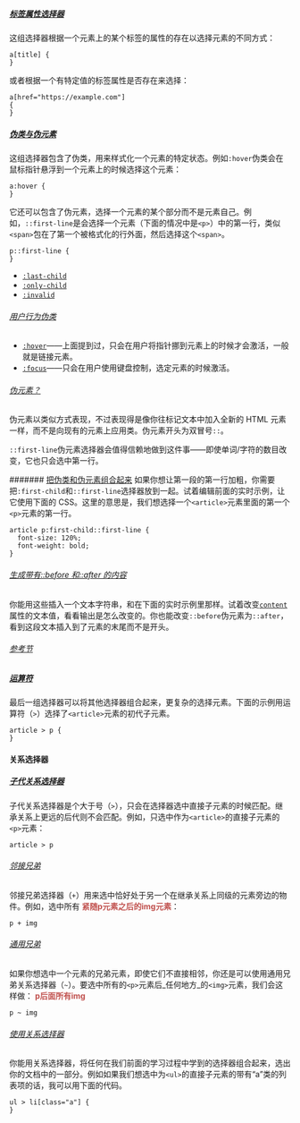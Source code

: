 ##### [标签属性选择器](https://developer.mozilla.org/zh-CN/docs/Learn/CSS/Building_blocks/Selectors#%E6%A0%87%E7%AD%BE%E5%B1%9E%E6%80%A7%E9%80%89%E6%8B%A9%E5%99%A8)

这组选择器根据一个元素上的某个标签的属性的存在以选择元素的不同方式：

```
a[title] {
}
```

或者根据一个有特定值的标签属性是否存在来选择：

```
a[href="https://example.com"]
{
}
```
##### [伪类与伪元素](https://developer.mozilla.org/zh-CN/docs/Learn/CSS/Building_blocks/Selectors#%E4%BC%AA%E7%B1%BB%E4%B8%8E%E4%BC%AA%E5%85%83%E7%B4%A0)

这组选择器包含了伪类，用来样式化一个元素的特定状态。例如`:hover`伪类会在鼠标指针悬浮到一个元素上的时候选择这个元素：

```
a:hover {
}
```

它还可以包含了伪元素，选择一个元素的某个部分而不是元素自己。例如，`::first-line`是会选择一个元素（下面的情况中是`<p>`）中的第一行，类似`<span>`包在了第一个被格式化的行外面，然后选择这个`<span>`。

```
p::first-line {
}
```

- [`:last-child`](https://developer.mozilla.org/zh-CN/docs/Web/CSS/:last-child)
- [`:only-child`](https://developer.mozilla.org/zh-CN/docs/Web/CSS/:only-child)
- [`:invalid`](https://developer.mozilla.org/zh-CN/docs/Web/CSS/:invalid)
###### [用户行为伪类](https://developer.mozilla.org/zh-CN/docs/Learn/CSS/Building_blocks/Selectors/Pseudo-classes_and_pseudo-elements#%E7%94%A8%E6%88%B7%E8%A1%8C%E4%B8%BA%E4%BC%AA%E7%B1%BB)
- [`:hover`](https://developer.mozilla.org/zh-CN/docs/Web/CSS/:hover)——上面提到过，只会在用户将指针挪到元素上的时候才会激活，一般就是链接元素。
- [`:focus`](https://developer.mozilla.org/zh-CN/docs/Web/CSS/:focus)——只会在用户使用键盘控制，选定元素的时候激活。

###### [伪元素？](https://developer.mozilla.org/zh-CN/docs/Learn/CSS/Building_blocks/Selectors/Pseudo-classes_and_pseudo-elements#%E4%BC%AA%E5%85%83%E7%B4%A0%E6%98%AF%E5%95%A5%EF%BC%9F)
伪元素以类似方式表现，不过表现得是像你往标记文本中加入全新的 HTML 元素一样，而不是向现有的元素上应用类。伪元素开头为双冒号`::`。

`::first-line`伪元素选择器会值得信赖地做到这件事——即使单词/字符的数目改变，它也只会选中第一行。

####### [把伪类和伪元素组合起来](https://developer.mozilla.org/zh-CN/docs/Learn/CSS/Building_blocks/Selectors/Pseudo-classes_and_pseudo-elements#%E6%8A%8A%E4%BC%AA%E7%B1%BB%E5%92%8C%E4%BC%AA%E5%85%83%E7%B4%A0%E7%BB%84%E5%90%88%E8%B5%B7%E6%9D%A5)
如果你想让第一段的第一行加粗，你需要把`:first-child`和`::first-line`选择器放到一起。试着编辑前面的实时示例，让它使用下面的 CSS。这里的意思是，我们想选择一个`<article>`元素里面的第一个`<p>`元素的第一行。

```
article p:first-child::first-line {
  font-size: 120%;
  font-weight: bold;
}
```
###### [生成带有::before 和::after 的内容](https://developer.mozilla.org/zh-CN/docs/Learn/CSS/Building_blocks/Selectors/Pseudo-classes_and_pseudo-elements#%E7%94%9F%E6%88%90%E5%B8%A6%E6%9C%89before_%E5%92%8Cafter_%E7%9A%84%E5%86%85%E5%AE%B9)
你能用这些插入一个文本字符串，和在下面的实时示例里那样。试着改变[`content`](https://developer.mozilla.org/zh-CN/docs/Web/CSS/content)属性的文本值，看看输出是怎么改变的。你也能改变`::before`伪元素为`::after`，看到这段文本插入到了元素的末尾而不是开头。
###### [参考节](https://developer.mozilla.org/zh-CN/docs/Learn/CSS/Building_blocks/Selectors/Pseudo-classes_and_pseudo-elements#%E5%8F%82%E8%80%83%E8%8A%82)


##### [运算符](https://developer.mozilla.org/zh-CN/docs/Learn/CSS/Building_blocks/Selectors#%E8%BF%90%E7%AE%97%E7%AC%A6)

最后一组选择器可以将其他选择器组合起来，更复杂的选择元素。下面的示例用运算符（`>`）选择了`<article>`元素的初代子元素。

```
article > p {
}
```



#### 关系选择器
##### [子代关系选择器](https://developer.mozilla.org/zh-CN/docs/Learn/CSS/Building_blocks/Selectors/Combinators#%E5%AD%90%E4%BB%A3%E5%85%B3%E7%B3%BB%E9%80%89%E6%8B%A9%E5%99%A8)
子代关系选择器是个大于号（`>`），只会在选择器选中直接子元素的时候匹配。继承关系上更远的后代则不会匹配。例如，只选中作为`<article>`的直接子元素的`<p>`元素：

```
article > p
```
###### [邻接兄弟](https://developer.mozilla.org/zh-CN/docs/Learn/CSS/Building_blocks/Selectors/Combinators#%E9%82%BB%E6%8E%A5%E5%85%84%E5%BC%9F)
邻接兄弟选择器（`+`）用来选中恰好处于另一个在继承关系上同级的元素旁边的物件。例如，选中所有 **<font color="#c0504d">紧随p元素之后的img元素</font>**：
```
p + img
```

###### [通用兄弟](https://developer.mozilla.org/zh-CN/docs/Learn/CSS/Building_blocks/Selectors/Combinators#%E9%80%9A%E7%94%A8%E5%85%84%E5%BC%9F)
如果你想选中一个元素的兄弟元素，即使它们不直接相邻，你还是可以使用通用兄弟关系选择器（`~`）。要选中所有的`<p>`元素后_任何地方_的`<img>`元素，我们会这样做：
**<font color="#c0504d">p后面所有img</font>**
```
p ~ img
```
###### [使用关系选择器](https://developer.mozilla.org/zh-CN/docs/Learn/CSS/Building_blocks/Selectors/Combinators#%E4%BD%BF%E7%94%A8%E5%85%B3%E7%B3%BB%E9%80%89%E6%8B%A9%E5%99%A8)
你能用关系选择器，将任何在我们前面的学习过程中学到的选择器组合起来，选出你的文档中的一部分。例如如果我们想选中为`<ul>`的直接子元素的带有“a”类的列表项的话，我可以用下面的代码。
```
ul > li[class="a"] {
}
```